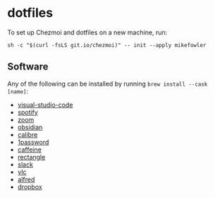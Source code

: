 # dotfiles

To set up Chezmoi and dotfiles on a new machine, run:

```
sh -c "$(curl -fsLS git.io/chezmoi)" -- init --apply mikefowler
```

## Software

Any of the following can be installed by running `brew install --cask [name]`:

- [visual-studio-code](https://code.visualstudio.com/)
- [spotify](http://spotify.com/)
- [zoom](https://zoom.us/)
- [obsidian](https://obsidian.md/)
- [calibre](https://calibre-ebook.com/)
- [1password](https://1password.com/)
- [caffeine](https://intelliscapesolutions.com/apps/caffeine)
- [rectangle](https://rectangleapp.com/)
- [slack](https://slack.com/)
- [vlc](https://www.videolan.org/vlc/)
- [alfred](https://www.alfredapp.com/)
- [dropbox](https://www.dropbox.com/)
